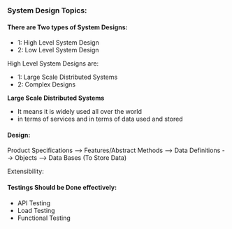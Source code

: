 ### System Design Topics:

#### There are Two types of System Designs:
- 1: High Level System Design
- 2: Low Level System Design

High Level System Designs are:
- 1: Large Scale Distributed Systems
- 2: Complex Designs


**Large Scale Distributed Systems** 
- It means it is widely used all over the world
- in terms of services and in terms of data used and stored

#### Design:
Product Specifications --> Features/Abstract Methods --> Data Definitions --> Objects --> Data Bases (To Store Data)

Extensibility:

#### Testings Should be Done effectively:
- API Testing
- Load Testing
- Functional Testing

  
